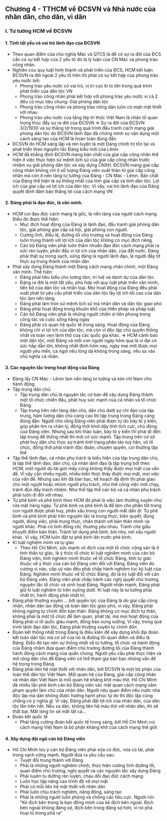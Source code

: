 ## Chương 4 - TTHCM về ĐCSVN và Nhà nước của nhân dân, cho dân, vì dân
### I. Tư tưởng HCM về ĐCSVN
#### 1. Tính tất yếu và vai trò lãnh đạo của ĐCSVN 
- Theo quan điểm của chủ nghĩa Mác và QTCS là để có sự ra đời của ĐCS cần có sự kết hợp của 2 yếu tố đó là lý luận của CN Mác và phong trào công nhân.
- Nghiên cúu quy luật hình thành và phát triển của ĐCS, HCM kết luận ĐCSVN ra đời ngoài 2 yếu tố trên thì phải có sự kết hợp của phong trào yêu nước bởi:
	- Phong trào yêu nước có vai trò, vị trí cực kì to lớn trong quá trình phát triển của dân tộc VN
	- Phong trào công nhân phải kết hợp với phong trào yêu nước vì cả 2 đều có mục tiêu chung: Giải phóng dân tộc
	- Phong trào công nhân và phong trào nông dân luôn có mqh mật thiết với nhau
	- Phong trào yêu nước của tầng lớp trí thức Việt Nam là nhân tố quan trọng thúc đẩy sự ra đời của ĐCSVN
$\Rightarrow$ Sự ra đời của ĐCSVN 3/2/1930 và sự thắng lợi trong quá trình đấu tranh cách mạng giải phóng dân tộc do ĐCSVN lãnh đạo đã chứng minh sự vận dụng một cách sáng tạo của HCM là hoàn toàn đúng đắn
- ĐCSVN do HCM sáng lập và rèn luyện là một Đảng chính trị tồn tại và phát triển theo nguyên tắc Đảng kiểu mới của Lênin
- HCM đã khẳng định ĐCSVN mang bản chất của giai cấp công nhân thể hiện ở việc thực hiện sứ mệnh lịch sử của giai cấp công nhân trước nhiệm vụ giải phóng dân tộc và xây dựng CNXH. ĐCSVN mang giai cấp công nhân không chỉ ở số lượng Đảng viên xuất thân từ giai cấp công nhân mà còn ở nền tảng tư tưởng của Đảng - CN Mác - Lênin. Bản chất của Đảng thể hiện là sự thống nhất của tính giai cấp và tính dân tộc. Lợi ích của giai cấp và lợi ích của dân tộc. Vì vậy, vai trò lãnh đạo của Đảng quyết định đảm bảo thắng lợi của cách mạng VN
#### 2. Đảng phải là đạo đức, là văn minh.
- HCM coi đạo đức cách mạng là gốc, là nền tảng của người cách mạng. Điều đó được thể hiện:
	- Mục đích hoạt động của Đảng là lãnh đạo, đấu tranh giải phóng dân tộc, giải phóng giai cấp xã hội, giải phóng con người.
	- Cương lĩnh, điều lệ, đường lối chủ trương và hoạt động của Đảng luôn trung thành với lợi ích của dân tộc không có mục đích riêng.
	- Cán bộ Đảng viên phải luôn thấm nhuần đạo đức cách mạng phải ra sức rèn luyện, phấn đấu vì lợi ích của nhân dân, của đất nước. Đảng phải thật sự trong sạch, xứng đáng là người lãnh đạo, là người đầy tớ thực sự trung thành của nhân dân
- Phải xây dựng Đảng thành một Đảng cách mạng chân chính, một Đảng văn minh. Thể hiện:
	- Đảng phải tiêu biểu cho lương tâm, trí tuệ và danh dự của dân tộc.
	- Đảng ra đời là một tất yếu, phù hợp với quy luật phát triển văn minh, tiến bộ của dân tộc và nhân loại. Mọi hoạt động của Đảng đều phải xuất phát từ yêu cầu phát triển của dân tộc lấy lợi ích tối cao của dân tộc làm nền tảng.
	- Đảng phải làm tròn sứ mệnh lịch sử mà nhân dân và dân tộc giao phó
	- Đảng phải hoạt động trong khuôn khổ của Hiến pháp và pháp luật.
	- Cán bộ Đảng viên phải là những người chiến sĩ tiên phong trong công tác và cuộc sống hằng ngày
	- Đảng phải có quan hệ quốc tế trong sáng. Hoạt động của Đảng không chỉ vì lợi ích của dân tộc, mà còn vì độc lập chủ quyền thống nhất và toàn vẹn lãnh thổ của các quốc gia khác.
$\Rightarrow$ HCM cảnh báo một dân tộc, một Đảng và mỗi con người ngày hôm qua là vĩ đại có sức hấp dẫn lớn, không nhất định hôm nay, ngày mai mới được mọi người yêu mến, ca ngợi nếu lòng dạ không trong sáng, nếu sa vào chủ nghĩa cá nhân.
#### 3. Các nguyên tắc trong hoạt động của Đảng
- Đảng lấy CN Mác - Lênin làm nền tảng tư tưởng và kim chỉ Nam cho hành động
- Tập trung dân chủ:
	- Tập trung dân chủ là nguyên tắc cơ bản để xây dựng Đảng thành một tổ chức chiến đấu, phát huy sức mạnh của cá nhân và tổ chức Đảng.
	- Tập trung trên nền tảng dân chủ, dân chủ dưới sự chỉ đạo của tập trung, hàm lượng dân chủ càng cao thì tập trung trong Đảng càng đúng đắn. Người cho rằng Đảng viên phải được tự do bày tỏ ý kiến, góp phần tìm ra chân lý, đồng thời khơi dậy tính tích cực, chủ động của Đảng viên. Nhưng sau khi thảo luận, bày tỏ ý kiến thì phải đi đến tập trung để thống nhất thì mới có sức mạnh. Tập trung trên cơ sở phát huy dân chủ thực sự tránh tình trạng phân tán tuỳ tiện, vô tổ chức, đồng thời phải tránh độc đoán, chuyên quyền, coi thường tập thể
- Tập thể lãnh đạo, cá nhân phụ trách là biểu hiện của tập trung dân chủ, là tập thể lãnh đạo, dân chủ, cá nhân lãnh đạo là tập trung bởi theo HCM, một người dù tài giỏi mấy cũng không thấy được mọi mặt của vấn đề. Vì vậy cần nhiều người, nhiều kiến thức thấy được mọi mặt, mọi việc của vấn đề. Nhưng sau khi đã bàn bạc, kế hoạch đã định thì phải giao cho một người hoặc nhóm người phụ trách, như thế công việc mới chạy, tránh đùn đẩy trách nhiệm. Như thể tập thể cán bộ và cá nhân phụ trách phải luôn đi đôi với nhau.
- Tự phê bình và phê bình theo HCM đó phải là việc làm thường xuyên như rửa mặt hàng ngày. Tự phê bình và phê bình là để làm cho phần tốt trong con người được phát huy, phần xấu trong con người mất dần đi. Tự phê bình và phê bình phải trên nguyên tắc là trung thực, kiên quyết, đúng người, đúng việc, phải trung thực, chân thành với bản thân mình và người khác. Phải có tình đồng chí, thương yêu nhau. Tránh che giấu khuyết điểm bản thân. Tránh lợi dụng phê bình, bôi nhọ, nói xấu người khác. Vì vậy, HCM luôn đặt tự phê bình lên trước phê bình.
- Kỉ luật nghiêm minh và tự giác
	- Theo Hồ Chí Minh, sức mạnh vô địch của một tổ chức cộng sản là ở tinh thần tự giác, là ý thức tổ chức kỉ luật nghiêm minh của cán bộ Đảng viên, tính nghiêm minh thuộc về tổ chức Đảng, tính tự giác thuộc về ý thức của cán bộ Đảng viên đối với Đảng. Đảng viên dù cương vị nào, cấp uỷ nào đều phải chấp hành nghiêm túc kỷ luật của Đảng. Nghiêm minh thuộc về tổ chức Đảng, đó là kỷ luật đối với cán bộ Đảng viên. Đảng viên phải chấp hành các nghị quyết chủ trương, nguyên tắc tổ chức và sinh hoạt Đảng. Người nhấn mạnh, Đảng phải giữ kỉ luật nghiêm từ trên xuống dưới. Kỉ luật này là tư tưởng phải nhất trí, hành động phải nhất trí.
- Đảng phải thường xuyên ... bởi quyền lực của Đảng là do giai cấp công nhân, nhân dân lao động và toàn dân tộc giao phó, vì vậy, Đảng phải không ngừng tự chỉnh đốn bản thân. Đảng không có mục đích tự thân, không phải là một tổ chức để làm quan, phát tài, mà mọi hoạt động của Đảng phải vì tổ quốc giàu mạnh, đồng bào xung sướng. Vì vậy, trong quá trình lãnh đạo dân tộc, Đảng phải thường xuyên tự chỉnh đốn
- Đoàn kết thống nhất trong Đảng là điều kiện để xây dựng khối đại đoàn kết toàn dân tộc mà cơ sở của nó là đường lối quan điểm và điều lệ Đảng. Điều đó tạo nên sự thống nhất về tư tưởng, tổ chức và hành động của Đảng nhằm đưa quan điểm chủ trương đường lối của Đảng thành hành động cách mạng của quần chúng. Người yêu cầu phải thực hiện và mở rộng dân chủ để Đảng viên có thể tham gia bàn bạc những vấn đề hệ trọng trong Đảng. 
- Đảng phải liên hệ mật thiết với nhân dân, bởi ĐCSVN là một bộ phận của toàn thể dân tộc Việt Nam. Mối quan hệ của Đảng, giai cấp công nhân và nhân dân Việt Nam là mối quan hệ khăng khít máu thịt. Hồ Chí Minh đã nhiều lần phê bình cán bộ Đảng viên vác mặt quan cách mạng xâm phạm quyền làm chủ của nhân dân. Người nêu quan điểm nếu nước nhà độc lập mà dân không được hưởng hạnh phúc tự do thì độc lập cũng chẳng có ý nghĩa gì. Vì vậy, Đảng phải đặt lợi ích của nhân dân, của dân tộc lên trên hết. Nếu xa dân, không liên hệ máu thịt với nhân dân, thì sẽ thất bại. Mất lòng tin sẽ mất tất cả...
- Đoàn kết quốc tế
	- Phải tăng cường đoàn kết quốc tế trong sáng, bởi Hồ Chí Minh coi cách mạng Việt Nam là bộ phận khăng khít của cách mạng thế giới
#### 4. Xây dựng đội ngũ cán bộ Đảng viên
- Hồ Chí Minh lưu ý cán bộ Đảng viên phải vừa có đức, vừa có tài, phải trong sạch vững mạnh. Người đưa ra yêu cầu sau:
	- Tuyệt đối trung thành với Đảng
	- Phải là những người nghiêm chỉnh, thực hiện cương lĩnh đường lối, quan điểm chủ trương, nghị quyết và các nguyên tắc xây dựng Đảng
	- Phải luyên tu dưỡng rèn luyện, chau dồi đạo đức cách mạng.
	- Luôn học tập nâng cao trình độ về mọi mặt
	- Phải có mỗi liên hệ mật thiết với nhân dân
	- Phải luôn chịu trách nghiệm, năng động, sáng tạo
	- Phải là những người luôn phòng và chống các tiêu cực. Người nói: "Kẻ địch bên trong là bạn đồng minh của kẻ địch bên ngoài. Địch bên ngoài không đáng sợ, địch bên trong đáng sợ hơn, vì nó phá hoại từ trong phá ra"